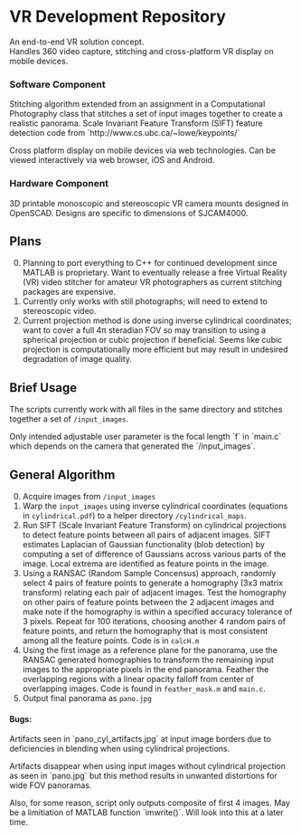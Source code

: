 # VR Development Repository
An end-to-end VR solution concept.
<br>
Handles 360 video capture, stitching and cross-platform VR display on mobile devices.
<h3> Software Component </h3>
Stitching algorithm extended from an assignment in a Computational Photography class that stitches a set of input images together to create a realistic panorama. Scale Invariant Feature Transform (SIFT) feature detection code from `http://www.cs.ubc.ca/~lowe/keypoints/`
<p>
Cross platform display on mobile devices via web technologies. Can be viewed interactively via web browser, iOS and Android.
<h3> Hardware Component </h3>
3D printable monoscopic and stereoscopic VR camera mounts designed in OpenSCAD. Designs are specific to dimensions of SJCAM4000.

Plans
-----
0. Planning to port everything to C++ for continued development since MATLAB is proprietary. Want to eventually release a free Virtual Reality (VR) video stitcher for amateur VR photographers as current stitching packages are expensive.
1. Currently only works with still photographs; will need to extend to stereoscopic video.
2. Current projection method is done using inverse cylindrical coordinates; want to cover a full 4π steradian FOV so may transition to using a spherical projection or cubic projection if beneficial. Seems like cubic projection is computationally more efficient but may result in undesired degradation of image quality.

Brief Usage
-----------
The scripts currently work with all files in the same directory and stitches together a set of `/input_images`.
<p>
Only intended adjustable user parameter is the focal length `f` in `main.c` which depends on the camera that generated the `/input_images`.

General Algorithm
-----------------

0. Acquire images from `/input_images`
0. Warp the `input_images` using inverse cylindrical coordinates (equations in `cylindrical.pdf`) to a helper directory `/cylindrical_maps`.
0. Run SIFT (Scale Invariant Feature Transform) on cylindrical projections to detect feature points between all pairs of adjacent images. SIFT estimates Laplacian of Gaussian functionality (blob detection) by computing a set of difference of Gaussians across various parts of the image. Local extrema are identified as feature points in the image.
0. Using a RANSAC (Random Sample Concensus) approach, randomly select 4 pairs of feature points to generate a homography (3x3 matrix transform) relating each pair of adjacent images. Test the homography on other pairs of feature points between the 2 adjacent images and make note if the homography is within a specified accuracy tolerance of 3 pixels. Repeat for 100 iterations, choosing another 4 random pairs of feature points, and return the homography that is most consistent among all the feature points. Code is in `calcH.m`
0. Using the first image as a reference plane for the panorama, use the RANSAC generated homographies to transform the remaining input images to the appropriate pixels in the end panorama. Feather the overlapping regions with a linear opacity falloff from center of overlapping images. Code is found in `feather_mask.m` and `main.c`.
0. Output final panorama as `pano.jpg`

<h4>Bugs:</h4>
Artifacts seen in `pano_cyl_artifacts.jpg` at input image borders due to deficiencies in blending when using cylindrical projections.
<p>
Artifacts disappear when using input images without cylindrical projection as seen in `pano.jpg` but this method results in unwanted distortions for wide FOV panoramas.
<p>
Also, for some reason, script only outputs composite of first 4 images. May be a limitiation of MATLAB function `imwrite()`. Will look into this at a later time.
